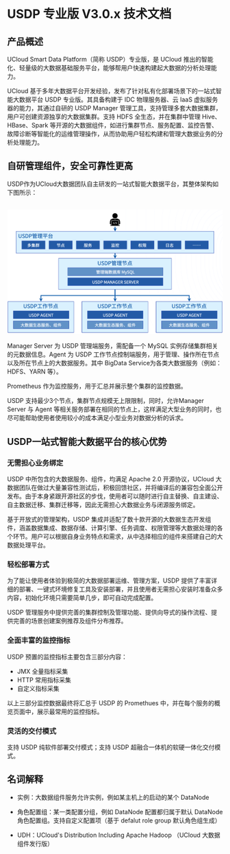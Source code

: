 # USDP 专业版 V3.0.x 技术文档

## 产品概述

UCloud Smart Data Platform（简称 USDP）专业版，是 UCloud 推出的智能化、轻量级的大数据基础服务平台，能够帮用户快速构建起大数据的分析处理能力。

UCloud 基于多年大数据平台开发经验，发布了针对私有化部署场景下的一站式智能大数据平台 USDP 专业版。其具备构建于 IDC 物理服务器、云 IaaS 虚拟服务器的能力，其通过自研的 USDP Manager 管理工具，支持管理多套大数据集群，用户可创建资源独享的大数据集群。支持 HDFS 全生态，并在集群中管理 Hive、HBase、Spark 等开源的大数据组件，如进行集群节点、服务配置、监控告警、故障诊断等智能化的运维管理操作，从而协助用户轻松构建和管理大数据业务的分析处理能力。



## 自研管理组件，安全可靠性更高

USDP作为UCloud大数据团队自主研发的一站式智能大数据平台，其整体架构如下图所示：

​                 ![img](../images/3.0.x/4031342576.png)        

Manager Server 为 USDP 管理端服务，需配备一个 MySQL 实例存储集群相关的元数据信息。Agent 为 USDP 工作节点控制端服务，用于管理、操作所在节点以及所在节点上的大数据服务。其中 BigData Service为各类大数据服务（例如：HDFS、YARN 等）。

Prometheus 作为监控服务，用于汇总并展示整个集群的监控数据。

USDP 支持最少3个节点，集群节点规模无上限限制，同时，允许Manager Server 与 Agent 等相关服务部署在相同的节点上，这样满足大型业务的同时，也尽可能帮助使用者使用较小的成本满足小型业务对数据分析的诉求。



## **USDP一站式智能大数据平台的核心优势**

### 无需担心业务绑定

USDP 中所包含的大数据服务、组件，均满足 Apache 2.0 开源协议，UCloud 大数据团队在做过大量兼容性测试后，积极回馈社区，并将编译后的兼容包全面公开发布。由于本身紧跟开源社区的步伐，使用者可以随时进行自主替换、自主建设、自主数据迁移、集群迁移等，因此无需担心大数据业务与闭源服务绑定。

基于开放式的管理架构，USDP 集成并适配了数十款开源的大数据生态开发组件，涵盖数据集成、数据存储、计算引擎、任务调度、权限管理等大数据处理的各个环节。用户可以根据自身业务特点和需求，从中选择相应的组件来搭建自己的大数据处理平台。

### 轻松部署方式

为了能让使用者体验到极简的大数据部署运维、管理方案，USDP 提供了丰富详细的部署、一键式环境修复工具及安装部署，并且使用者无需担心安装时准备众多内容，初始化环境只需要简单几步，即可自动完成配置。

USDP 管理服务中提供完善的集群控制及管理功能、提供向导式的操作流程、提供完善的场景创建案例推荐及组件分布推荐。

### 全面丰富的监控指标

USDP 预置的监控指标主要包含三部分内容：

- JMX 全量指标采集
- HTTP 常用指标采集
- 自定义指标采集

以上三部分监控数据最终将汇总于 USDP 的 Promethues 中，并在每个服务的概览页面中，展示最常用的监控指标。

### 灵活的交付模式

支持 USDP 纯软件部署交付模式；支持 USDP 超融合一体机的软硬一体化交付模式。

## 名词解释

- 实例：大数据组件服务允许实例，例如某主机上的启动的某个 DataNode
- 角色配置组：某一类配置分组，例如 DataNode 配置都归属于默认 DataNode 角色配置组。支持自定义配置项（基于 defalut role group 默认角色组生成）

- UDH：UCloud's Distribution Including Apache Hadoop （UCloud 大数据组件发行版）
